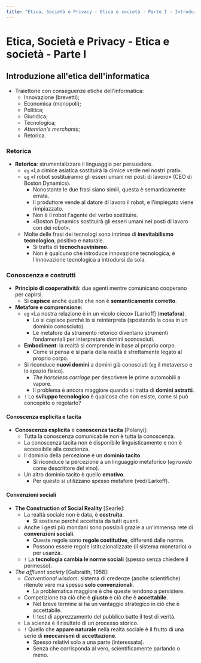 ```yaml
---
title: "Etica, Società e Privacy - Etica e società - Parte I - Introduzione all'etica dell'informatica"
---
```


# Etica, Società e Privacy - Etica e società - Parte I

## Introduzione all'etica dell'informatica

- Traiettorie con conseguenze etiche dell'informatica:
    - Innovazione (brevetti);
    - Economica (monopoli);
    - Politica;
    - Giuridica;
    - Tecnologica;
    - *Attention's merchants*;
    - Retorica.

### Retorica

- **Retorica**: strumentalizzare il linguaggio per persuadere.
    - `eg` «La cimice asiatica sostituirà la cimice verde nei nostri prati».
    - `eg` «I robot sostituiranno gli esseri umani nei posti di lavoro» (CEO di Boston Dynamics).
        - Nonostante le due frasi siano simili, questa è semanticamente errata.
        - Il produttore vende al datore di lavoro il robot, e l'impiegato viene rimpiazzato.
        - Non è il robot l'agente del verbo sostituire.
        - «Boston Dynamics sostituirà gli esseri umani nei posti di lavoro con dei robot».
    - Molte delle frasi dei tecnologi sono intrinse di **inevitabilismo tecnologico**, positivo e naturale.
        - Si tratta di **tecnochauvinismo**.
        - Non è qualcuno che introduce innovazione tecnologica, è l'innovazione tecnologica a introdursi da sola.

### Conoscenza e costrutti

- **Principio di cooperatività**: due agenti mentre comunicano cooperano per capirsi.
    - Si **capisce** anche quello che non è **semanticamente corretto**.
- **Metafore e comprensione**:
    - `eg` «La nostra relazione è in un vicolo cieco» [Larkoff] (**metafora**).
        - Lo si capisce perché lo si reinterpreta (spostando la cosa in un dominio conosciuto).
        - Le metafore da strumento retorico diventano strumenti fondamentali per interpretare domini sconosciuti.
    - **Embodiment**: la realtà si comprende in base al proprio corpo.
        - Come si pensa e si parla della realtà è strettamente legato al proprio corpo.
    - Si riconduce **nuovi domini** a domini già conosciuti (`eg` il metaverso e lo spazio fisico).
        - *The horseless carriage* per descrivere le prime automobili a vapore.
        - Il problema è ancora maggiore quando si tratta di **domini astratti**.
    - `!` Lo **sviluppo tecnologico** è qualcosa che non esiste, come si può concepirlo o regolarlo?

#### Conoscenza esplicita e tacita

- **Conoscenza esplicita** e **conoscenza tacita** [Polanyi]:
    - Tutta la conoscenza comunicabile non è tutta la conoscenza.
    - La conoscenza tacita non è disponibile linguisticamente e non è accessibile alla coscienza.
    - Il dominio della percezione è un **dominio tacito**.
        - Si riconduce la percezione a un linguaggio metaforico (`eg` *ruvido* come descrittore del vino).
    - Un altro dominio tacito è quello **emotivo**.
        - Per questo si utilizzano spesso metafore (vedi Larkoff).

#### Convenzioni sociali

- **The Construction of Social Reality** [Searle]:
    - La realtà sociale non è data, è **costruita**.
        - Si sostiene perché accettata da tutti quanti.
    - Anche i gesti più mondani sono possibili grazie a un'immensa rete di **convenzioni sociali**.
        - Queste regole sono **regole costitutive**, differenti dalle norme.
        - Possono essere regole istituzionalizzate (il sistema monetario) o per usanza.
    - `!` La **tecnologia cambia le norme sociali** (spesso senza chiedere il permesso).
- *The affluent society* [Galbraith, 1958]:
    - *Conventional wisdom*: sistema di credenze (anche scientifiche) ritenute vere ma spesso **solo convenzionali**.
        - La problematica maggiore è che queste tendono a persistere.
    - Competizione tra ciò che è **giusto** e ciò che è **accettabile**.
        - Nel breve termine si ha un vantaggio strategico in ciò che è accettabile.
        - Il test di apprezzamento del pubblico batte il test di verità.
    - La scienza è il risultato di un processo storico.
    - `!` Quello che **appare naturale** nella realtà sociale è il frutto di una serie di **meccanismi di accettazione**.
        - Spesso relativi solo a una parte (interessata).
        - Senza che corrisponda al vero, scientificamente parlando o meno.
